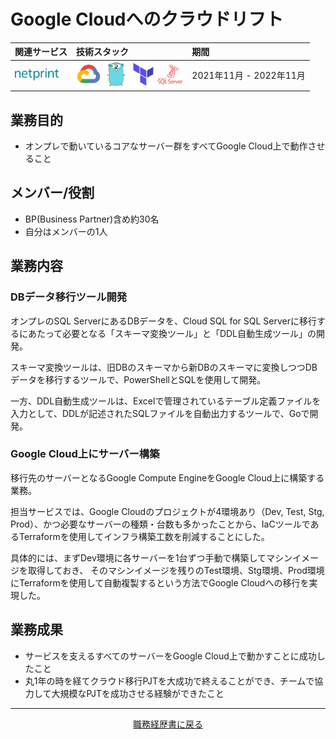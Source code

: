 # Google Cloudへのクラウドリフト

| 関連サービス | 技術スタック | 期間 |
|:-|:-|:-|
| <a href="https://www.printing.ne.jp/index_p.html"><img src="../../figures/logos/netprint.svg" height="20"/></a> | <img src="https://raw.githubusercontent.com/devicons/devicon/master/icons/googlecloud/googlecloud-original.svg" width="40" height="40"/> <img src="https://raw.githubusercontent.com/devicons/devicon/master/icons/go/go-original.svg" alt="python" width="40" height="40"/> <img src="https://raw.githubusercontent.com/devicons/devicon/master/icons/terraform/terraform-original.svg" width="40" height="40"/> <img src="https://raw.githubusercontent.com/devicons/devicon/master/icons/microsoftsqlserver/microsoftsqlserver-plain-wordmark.svg" width="40" height="40"/> | 2021年11月 - 2022年11月 |

## 業務目的

- オンプレで動いているコアなサーバー群をすべてGoogle Cloud上で動作させること

## メンバー/役割

- BP(Business Partner)含め約30名
- 自分はメンバーの1人

## 業務内容

### DBデータ移行ツール開発

オンプレのSQL ServerにあるDBデータを、Cloud SQL for SQL Serverに移行するにあたって必要となる「スキーマ変換ツール」と「DDL自動生成ツール」の開発。

スキーマ変換ツールは、旧DBのスキーマから新DBのスキーマに変換しつつDBデータを移行するツールで、PowerShellとSQLを使用して開発。

一方、DDL自動生成ツールは、Excelで管理されているテーブル定義ファイルを入力として、DDLが記述されたSQLファイルを自動出力するツールで、Goで開発。

### Google Cloud上にサーバー構築

移行先のサーバーとなるGoogle Compute EngineをGoogle Cloud上に構築する業務。

担当サービスでは、Google Cloudのプロジェクトが4環境あり（Dev, Test, Stg, Prod）、かつ必要なサーバーの種類・台数も多かったことから、IaCツールであるTerraformを使用してインフラ構築工数を削減することにした。

具体的には、まずDev環境に各サーバーを1台ずつ手動で構築してマシンイメージを取得しておき、 そのマシンイメージを残りのTest環境、Stg環境、Prod環境にTerraformを使用して自動複製するという方法でGoogle Cloudへの移行を実現した。

## 業務成果

- サービスを支えるすべてのサーバーをGoogle Cloud上で動かすことに成功したこと
- 丸1年の時を経てクラウド移行PJTを大成功で終えることができ、チームで協力して大規模なPJTを成功させる経験ができたこと

***

<p align="center">
    <a href="../README.md">
        職務経歴書に戻る
    </a>
</p>